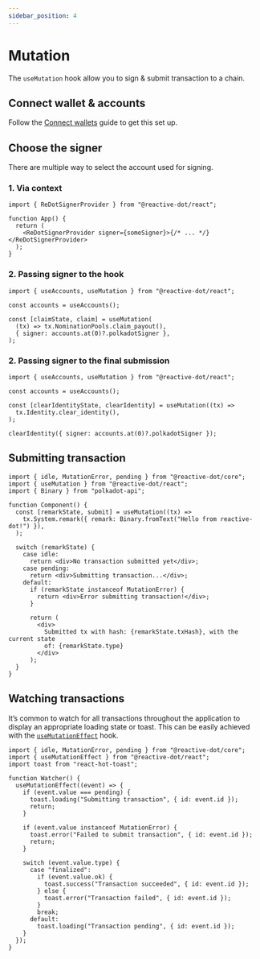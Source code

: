 ```yaml
---
sidebar_position: 4
---
```


# Mutation

The `useMutation` hook allow you to sign & submit transaction to a chain.

## Connect wallet & accounts

Follow the [Connect wallets](./connect-wallets.mdx) guide to get this set up.

## Choose the signer

There are multiple way to select the account used for signing.

### 1. Via context

```tsx
import { ReDotSignerProvider } from "@reactive-dot/react";

function App() {
  return (
    <ReDotSignerProvider signer={someSigner}>{/* ... */}</ReDotSignerProvider>
  );
}
```

### 2. Passing signer to the hook

```tsx
import { useAccounts, useMutation } from "@reactive-dot/react";

const accounts = useAccounts();

const [claimState, claim] = useMutation(
  (tx) => tx.NominationPools.claim_payout(),
  { signer: accounts.at(0)?.polkadotSigner },
);
```

### 2. Passing signer to the final submission

```tsx
import { useAccounts, useMutation } from "@reactive-dot/react";

const accounts = useAccounts();

const [clearIdentityState, clearIdentity] = useMutation((tx) =>
  tx.Identity.clear_identity(),
);

clearIdentity({ signer: accounts.at(0)?.polkadotSigner });
```

## Submitting transaction

```tsx
import { idle, MutationError, pending } from "@reactive-dot/core";
import { useMutation } from "@reactive-dot/react";
import { Binary } from "polkadot-api";

function Component() {
  const [remarkState, submit] = useMutation((tx) =>
    tx.System.remark({ remark: Binary.fromText("Hello from reactive-dot!") }),
  );

  switch (remarkState) {
    case idle:
      return <div>No transaction submitted yet</div>;
    case pending:
      return <div>Submitting transaction...</div>;
    default:
      if (remarkState instanceof MutationError) {
        return <div>Error submitting transaction!</div>;
      }

      return (
        <div>
          Submitted tx with hash: {remarkState.txHash}, with the current state
          of: {remarkState.type}
        </div>
      );
  }
}
```

## Watching transactions

It’s common to watch for all transactions throughout the application to display an appropriate loading state or toast. This can be easily achieved with the [`useMutationEffect`](/api/react/function/useMutationEffect) hook.

```tsx
import { idle, MutationError, pending } from "@reactive-dot/core";
import { useMutationEffect } from "@reactive-dot/react";
import toast from "react-hot-toast";

function Watcher() {
  useMutationEffect((event) => {
    if (event.value === pending) {
      toast.loading("Submitting transaction", { id: event.id });
      return;
    }

    if (event.value instanceof MutationError) {
      toast.error("Failed to submit transaction", { id: event.id });
      return;
    }

    switch (event.value.type) {
      case "finalized":
        if (event.value.ok) {
          toast.success("Transaction succeeded", { id: event.id });
        } else {
          toast.error("Transaction failed", { id: event.id });
        }
        break;
      default:
        toast.loading("Transaction pending", { id: event.id });
    }
  });
}
```
